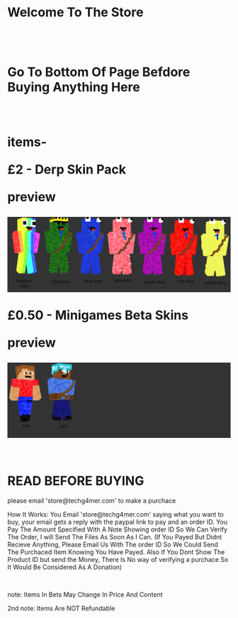 <h1> Welcome To The Store<h1>
<br>
 <p>Go To Bottom Of Page Befdore Buying Anything Here</p>
 <br>
 <p>items-</p>
 <p>£2 - Derp Skin Pack</p>
 <p>preview</p>
 <img src="DerpGangSkinPackPreview1.png" alt="DerpGangSkinPackPreview">
 <p>
 <p>£0.50 - Minigames Beta Skins</p>
 <p>preview</p>
 <img src="Minigamesbetaskins1.png" alt="MinigamesbetaSkinPackPreview">
<br>
<br>

  <h1>READ BEFORE BUYING</h1>
 <p> please email 'store@techg4mer.com' to make a purchace</p>
 <p>How It Works: You Email 'store@techg4mer.com' saying what you want to buy, your email gets a reply with the paypal link to pay and an order ID. You Pay The Amount Specified With A Note Showing order ID So We Can Verify The Order, I will Send The Files As Soon As I Can. (If You Payed But Didnt Recieve Anything, Please Email Us With The order ID So We Could Send The Purchaced Item Knowing You Have Payed. Also If You Dont Show The Product ID but send the Money, There Is No way of verifying a purchace So It Would Be Considered As A Donation)</p>
  <br>
  <p>note: Items In Bets May Change In Price And Content</p>
  <p>2nd note: Items Are NOT Refundable
<br>
